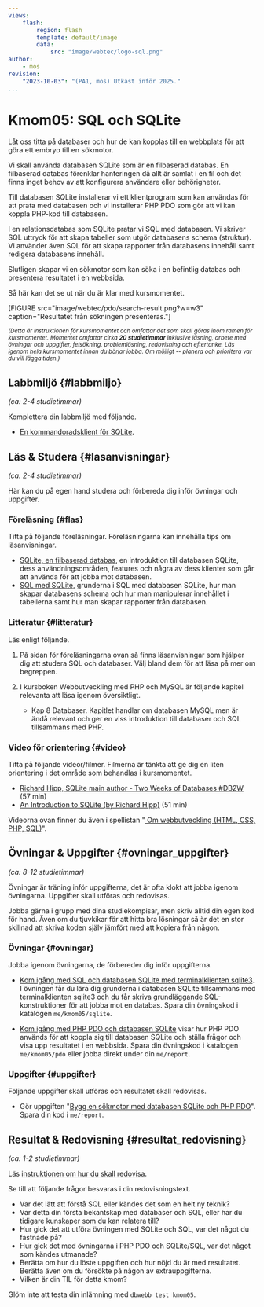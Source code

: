 ```yaml
---
views:
    flash:
        region: flash
        template: default/image
        data:
            src: "image/webtec/logo-sql.png"
author:
    - mos
revision:
    "2023-10-03": "(PA1, mos) Utkast inför 2025."
...
```

Kmom05: SQL och SQLite
==================================

Låt oss titta på databaser och hur de kan kopplas till en webbplats för att göra ett embryo till en sökmotor.

Vi skall använda databasen SQLite som är en filbaserad databas. En filbaserad databas förenklar hanteringen då allt är samlat i en fil och det finns inget behov av att konfigurera användare eller behörigheter.

Till databasen SQLite installerar vi ett klientprogram som kan användas för att prata med databasen och vi installerar PHP PDO som gör att vi kan koppla PHP-kod till databasen. <!-- Vi prövar olika klienter, en variant för desktop och en terminalbaserad. -->

I en relationsdatabas som SQLite pratar vi SQL med databasen. Vi skriver SQL uttryck för att skapa tabeller som utgör databasens schema (struktur). Vi använder även SQL för att skapa rapporter från databasens innehåll samt redigera databasens innehåll.

Slutligen skapar vi en sökmotor som kan söka i en befintlig databas och presentera resultatet i en webbsida.

<!--more-->

Så här kan det se ut när du är klar med kursmomentet.

[FIGURE src="image/webtec/pdo/search-result.png?w=w3" caption="Resultatet från sökningen presenteras."]



<small><i>(Detta är instruktionen för kursmomentet och omfattar det som skall göras inom ramen för kursmomentet. Momentet omfattar cirka **20 studietimmar** inklusive läsning, arbete med övningar och uppgifter, felsökning, problemlösning, redovisning och eftertanke. Läs igenom hela kursmomentet innan du börjar jobba. Om möjligt -- planera och prioritera var du vill lägga tiden.)</i></small>

<!--st op-->



Labbmiljö  {#labbmiljo}
---------------------------------

*(ca: 2-4 studietimmar)*

Komplettera din labbmiljö med följande.

* [En kommandoradsklient för SQLite](labbmiljo/sqlite3).



Läs & Studera  {#lasanvisningar}
---------------------------------

*(ca: 2-4 studietimmar)*

Här kan du på egen hand studera och förbereda dig inför övningar och uppgifter.



### Föreläsning {#flas}

Titta på följande föreläsningar. Föreläsningarna kan innehålla tips om läsanvisningar.

* [SQLite, en filbaserad databas](./../forelasning/sqlite-en-filbaserad-databas), en introduktion till databasen SQLite, dess användningsområden, features och några av dess klienter som går att använda för att jobba mot databasen.
* [SQL med SQLite](./../forelasning/sql-med-sqlite), grunderna i SQL med databasen SQLite, hur man skapar databasens schema och hur man manipulerar innehållet i tabellerna samt hur man skapar rapporter från databasen.

<!--
* Del I av PHP PDO föreläsning, grunderna samt rapporter till sökformulär
* PHP PDO med SQLite del I?
-->



### Litteratur  {#litteratur}

Läs enligt följande.

1. På sidan för föreläsningarna ovan så finns läsanvisningar som hjälper dig att studera SQL och databaser. Välj bland dem för att läsa på mer om begreppen.

1. I kursboken Webbutveckling med PHP och MySQL är följande kapitel relevanta att läsa igenom översiktligt.
    * Kap 8 Databaser. Kapitlet handlar om databasen MySQL men är ändå relevant och ger en viss introduktion till databaser och SQL tillsammans med PHP.



### Video för orientering {#video}

Titta på följande videor/filmer. Filmerna är tänkta att ge dig en liten orientering i det område som behandlas i kursmomentet.

* [Richard Hipp, SQLite main author - Two Weeks of Databases #DB2W](https://www.youtube.com/watch?v=2eaQzahCeh4) (57 min)
* [An Introduction to SQLite (by Richard Hipp)](https://www.youtube.com/watch?v=giAMt8Tj-84) (51 min)

Videorna ovan finner du även i spellistan "[ Om webbutveckling (HTML, CSS, PHP, SQL)](https://www.youtube.com/playlist?list=PLKtP9l5q3ce-Qp6DTS_2s6q-Br66ufoWc)".



Övningar & Uppgifter  {#ovningar_uppgifter}
-------------------------------------------

*(ca: 8-12 studietimmar)*

Övningar är träning inför uppgifterna, det är ofta klokt att jobba igenom övningarna. Uppgifter skall utföras och redovisas.

Jobba gärna i grupp med dina studiekompisar, men skriv alltid din egen kod för hand. Även om du tjuvkikar för att hitta bra lösningar så är det en stor skillnad att skriva koden själv jämfört med att kopiera från någon.



### Övningar {#ovningar}

Jobba igenom övningarna, de förbereder dig inför uppgifterna.

* [Kom igång med SQL och databasen SQLite med terminalklienten sqlite3](kunskap/kom-igang-med-sql-och-databasen-sqlite-med-terminalklienten-sqlite3). I övningen får du lära dig grunderna i databasen SQLite tillsammans med terminalklienten sqlite3 och du får skriva grundläggande SQL-konstruktioner för att jobba mot en databas. Spara din övningskod i katalogen `me/kmom05/sqlite`.

* [Kom igång med PHP PDO och databasen SQLite](kunskap/kom-igang-med-php-pdo-och-databasen-sqlite) visar hur PHP PDO används för att koppla sig till databasen SQLite och ställa frågor och visa upp resultatet i en webbsida. Spara din övningskod i katalogen `me/kmom05/pdo` eller jobba direkt under din `me/report`.

<!--
* Mer fokus på att använda befintlig databas och mindre på att bygga en egen databas?

* Sökformulär mot databasen?

    * Dels visa sökresultatet likt Google
    * Visa namn i en tabell
    * Visa detaljer om ett namn ?name=Mikael
    * Detaljer om datum ?date=29/9
-->



### Uppgifter {#uppgifter}

Följande uppgifter skall utföras och resultatet skall redovisas.

* Gör uppgiften "[Bygg en sökmotor med databasen SQLite och PHP PDO](uppgift/bygg-en-sokmotor-med-databasen-sqlite-och-php-pdo)". Spara din kod i `me/report`.

<!--
Sök på namn.
Sök på datum.
Sök mot flera tabeller.

Namndatabasen, en "sökmotor".
Månens faser?
Helgdagar?
Koppla till kalendern och lägg in namnsdag på varje dag.

* Lägg tillbaka PHP-guiden och lägg till stycke om databas/PDO för att komplettera artikeln.

* Använd funktioner för att bygga på kmom04.

Inför labbarna (kmom04-06) om det känns som det behövs och om det känns att det finns utrymme (koppla till guiden?)

1. Gör uppgiften "[PHP lab 5: utforska inbyggda funktioner](uppgift/php-lab5-utforska-inbyggda-funktioner)". Spara filerna i katalogen `me/kmom05/lab5`.


Extrauppgift minnessaker från fil till databasen.

1. Gör laborationen "[SQL lab 1, introduktion till SQL](uppgift/sql-lab-1-introduktion-till-sql)" som låter dig träna på SQL kommandon.

1. Gör uppgiften "[Gör en multisida för att söka i en databas](uppgift/bygg-en-multisida-for-att-soka-i-en-databas)". Spara filerna under `me/kmom05/jetty`.

1. Gör uppgiften "[Lab 6: PHP PDO och databasen SQLite](uppgift/php-lab6-php-pdo-och-databasen-sqlite)". Spara filerna i katalogen `me/kmom06/lab6`.

1. Gör uppgiften "[Bygg ut din htmlphp me-sida till version 5](uppgift/htmlphp-projekt-5)". Spara filerna i katalogen `me/kmom05/me5`.

1. Gör uppgiften "[Bygg ut din me-sida till version 6](uppgift/bygg-ut-din-htmlphp-me-sida-till-version-6)". Spara filerna i katalogen `me/kmom06/me6`.

1. Lägg till en inloggning på din mesida och styr så att man måste vara inloggad för att kunna redigera (lägga till, uppdatera, radera) i databasen. Kursrepot innehåller ett exempel på login i `example/login` som du kan utgå ifrån. Använd doe:doe och admin:admin som användare och lösenord.

1. Flytta användare och lösenord från din `config.php` och lägg in dem i en ny tabell i databasen.

-->



<!--
### Överkurs och extra uppgifter {#extra}

Här följer extra uppgifter som du kan utföra för att lära dig mer, om du har tid, lust och energi.

-->

<!--
* Koppla kalender till todo, troligen för svårt?

* Sök namn

* Login, gör ett komplett loginskript/hantering
* Extra övning som visa inloggninig, eller lägg som extrauppgift
* Inloggning av användare med lösenord.
-->




Resultat & Redovisning  {#resultat_redovisning}
-----------------------------------------------

*(ca: 1-2 studietimmar)*

Läs [instruktionen om hur du skall redovisa](./../redovisa).

Se till att följande frågor besvaras i din redovisningstext.

* Var det lätt att förstå SQL eller kändes det som en helt ny teknik?
* Var detta din första bekantskap med databaser och SQL, eller har du tidigare kunskaper som du kan relatera till?
* Hur gick det att utföra övningen med SQLite och SQL, var det något du fastnade på?
* Hur gick det med övningarna i PHP PDO och SQLite/SQL, var det något som kändes utmanade?
* Berätta om hur du löste uppgiften och hur nöjd du är med resultatet. Berätta även om du försökte på någon av extrauppgifterna.
* Vilken är din TIL för detta kmom?

Glöm inte att testa din inlämning med `dbwebb test kmom05`.
